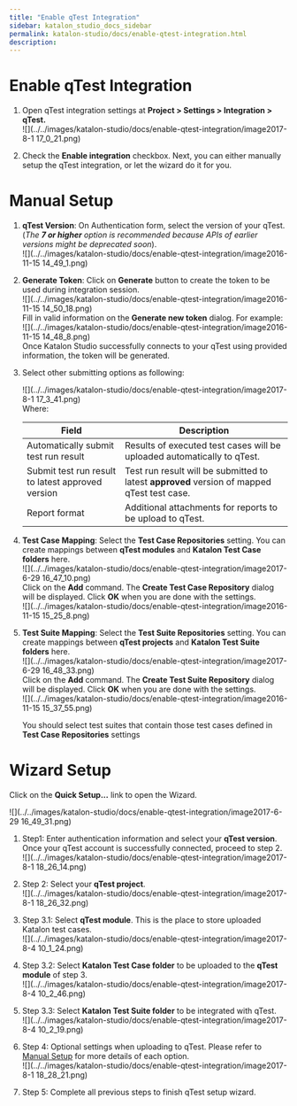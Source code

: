 ```yaml
---
title: "Enable qTest Integration" 
sidebar: katalon_studio_docs_sidebar
permalink: katalon-studio/docs/enable-qtest-integration.html 
description: 
---
```

Enable qTest Integration
========================

1.  Open qTest integration settings at **Project > Settings > Integration > qTest.**  
    ![](../../images/katalon-studio/docs/enable-qtest-integration/image2017-8-1 17_0_21.png)  
      
    
2.  Check the **Enable integration** checkbox. Next, you can either manually setup the qTest integration, or let the wizard do it for you.
    

Manual Setup
============

1.  **qTest Version**: On Authentication form, select the version of your qTest. (_The **7 or higher** option is recommended because APIs of earlier versions might be deprecated soon_).  
    ![](../../images/katalon-studio/docs/enable-qtest-integration/image2016-11-15 14_49_1.png)  
      
    
2.  **Generate Token**: Click on **Generate** button to create the token to be used during integration session.   
    ![](../../images/katalon-studio/docs/enable-qtest-integration/image2016-11-15 14_50_18.png)  
    Fill in valid information on the **Generate new token** dialog. For example:  
    ![](../../images/katalon-studio/docs/enable-qtest-integration/image2016-11-15 14_48_8.png)  
    Once Katalon Studio successfully connects to your qTest using provided information, the token will be generated.  
      
    
3.  Select other submitting options as following:
    
    ![](../../images/katalon-studio/docs/enable-qtest-integration/image2017-8-1 17_3_41.png)  
    Where:
    
    <table><thead><tr><th>Field</th><th>Description</th></tr></thead><tbody><tr><td>Automatically submit test run result</td><td><span>Results of executed test cases will be uploaded automatically to qTest.</span></td></tr><tr><td>Submit test run result to latest approved version</td><td><span>Test run result will be submitted to latest&nbsp;</span><strong>approved</strong><span>&nbsp;version of mapped qTest test case.</span></td></tr><tr><td>Report format</td><td><span>Additional attachments for reports to be upload to qTest.</span></td></tr></tbody></table>
    
      
    
4.  **Test Case Mapping**: Select the **Test Case Repositories** setting. You can create mappings between **qTest modules** and **Katalon Test Case folders** here.  
    ![](../../images/katalon-studio/docs/enable-qtest-integration/image2017-6-29 16_47_10.png)  
    Click on the **Add** command. The **Create Test Case Repository** dialog will be displayed. Click **OK** when you are done with the settings.  
    ![](../../images/katalon-studio/docs/enable-qtest-integration/image2016-11-15 15_25_8.png)  
      
    
5.  **Test Suite Mapping**: Select the **Test Suite Repositories** setting. You can create mappings between **qTest projects** and **Katalon Test Suite folders** here.  
    ![](../../images/katalon-studio/docs/enable-qtest-integration/image2017-6-29 16_48_33.png)  
    Click on the **Add** command. The **Create Test Suite Repository** dialog will be displayed. Click **OK** when you are done with the settings.  
    ![](../../images/katalon-studio/docs/enable-qtest-integration/image2016-11-15 15_37_55.png)  
      
    
    You should select test suites that contain those test cases defined in **Test Case Repositories** settings
    

Wizard Setup
============

Click on the **Quick Setup...** link to open the Wizard.

![](../../images/katalon-studio/docs/enable-qtest-integration/image2017-6-29 16_49_31.png)

1.  Step1: Enter authentication information and select your **qTest version**. Once your qTest account is successfully connected, proceed to step 2.  
    ![](../../images/katalon-studio/docs/enable-qtest-integration/image2017-8-1 18_26_14.png)  
      
    
2.  Step 2: Select your **qTest project**.  
    ![](../../images/katalon-studio/docs/enable-qtest-integration/image2017-8-1 18_26_32.png)  
      
    
3.  Step 3.1: Select **qTest module**. This is the place to store uploaded Katalon test cases.  
    ![](../../images/katalon-studio/docs/enable-qtest-integration/image2017-8-4 10_1_24.png)  
      
    
4.  Step 3.2: Select **Katalon Test Case folder** to be uploaded to the **qTest module** of step 3.  
    ![](../../images/katalon-studio/docs/enable-qtest-integration/image2017-8-4 10_2_46.png)  
      
    
5.  Step 3.3: Select **Katalon Test Suite folder** to be integrated with qTest.  
    ![](../../images/katalon-studio/docs/enable-qtest-integration/image2017-8-4 10_2_19.png)  
      
    
6.  Step 4: Optional settings when uploading to qTest. Please refer to [Manual Setup](#EnableqTestIntegration-ManualSetup) for more details of each option.  
    ![](../../images/katalon-studio/docs/enable-qtest-integration/image2017-8-1 18_28_21.png)  
      
    
7.  Step 5: Complete all previous steps to finish qTest setup wizard.